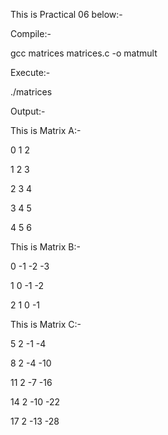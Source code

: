 This is Practical 06 below:-

Compile:-

gcc matrices matrices.c -o matmult

Execute:-

./matrices

Output:-

This is Matrix A:-

0 1 2

1 2 3

2 3 4

3 4 5

4 5 6

This is Matrix B:-

0 -1 -2 -3

1 0 -1 -2

2 1 0 -1

This is Matrix C:-

5 2 -1 -4

8 2 -4 -10

11 2 -7 -16

14 2 -10 -22

17 2 -13 -28
